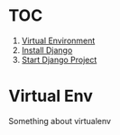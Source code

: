 # TOC

1. [Virtual Environment](#virtualenv)
2. [Install Django](#install-django)
3. [Start Django Project](#start-django-project)

<h1 id="virtualenv">Virtual Env</h1>

Something about virtualenv